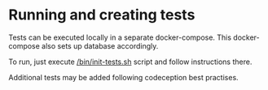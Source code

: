 # Running and creating tests

Tests can be executed locally in a separate docker-compose. This docker-compose also sets up database accordingly. 

To run, just execute [/bin/init-tests.sh](./bin/init-tests.sh) script and follow instructions there.

Additional tests may be added following codeception best practises. 